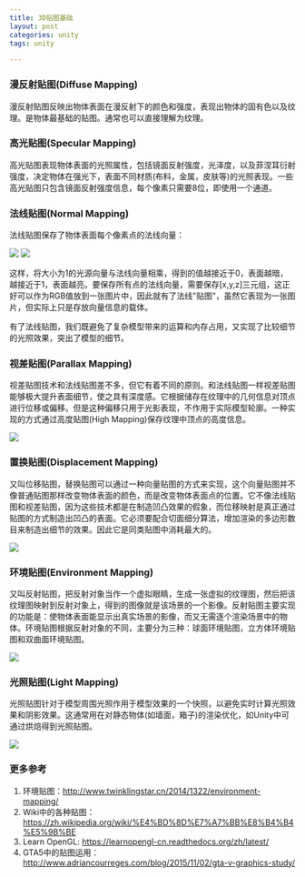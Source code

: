 ```yaml
---
title: 3D贴图基础
layout: post
categories: unity
tags: unity

---
```


### 漫反射贴图(Diffuse Mapping)

漫反射贴图反映出物体表面在漫反射下的颜色和强度，表现出物体的固有色以及纹理。是物体最基础的贴图。通常也可以直接理解为纹理。

### 高光贴图(Specular Mapping)

高光贴图表现物体表面的光照属性，包括镜面反射强度，光泽度，以及菲涅耳衍射强度，决定物体在强光下，表面不同材质(布料，金属，皮肤等)的光照表现。一些高光贴图只包含镜面反射强度信息，每个像素只需要8位，即使用一个通道。

<!--more-->

### 法线贴图(Normal Mapping)

法线贴图保存了物体表面每个像素点的法线向量：

![](/assets/image/unity/normal_map_vector.jpg "")
![](/assets/image/unity/normal_map_vector.jpg "")

这样，将大小为1的光源向量与法线向量相乘，得到的值越接近于0，表面越暗，越接近于1，表面越亮。要保存所有点的法线向量，需要保存[x,y,z]三元组，这正好可以作为RGB值放到一张图片中，因此就有了法线"贴图"，虽然它表现为一张图片，但实际上只是存放向量信息的载体。

有了法线贴图，我们既避免了复杂模型带来的运算和内存占用，又实现了比较细节的光照效果，突出了模型的细节。

### 视差贴图(Parallax Mapping)

视差贴图技术和法线贴图差不多，但它有着不同的原则。和法线贴图一样视差贴图能够极大提升表面细节，使之具有深度感。它根据储存在纹理中的几何信息对顶点进行位移或偏移。但是这种偏移只用于光影表现，不作用于实际模型轮廓。一种实现的方式通过高度贴图(High Mapping)保存纹理中顶点的高度信息。

![](/assets/image/unity/bump_map.png "")

### 置换贴图(Displacement Mapping)

又叫位移贴图，替换贴图可以通过一种向量贴图的方式来实现，这个向量贴图并不像普通贴图那样改变物体表面的颜色，而是改变物体表面点的位置。它不像法线贴图和视差贴图，因为这些技术都是在制造凹凸效果的假象，而位移映射是真正通过贴图的方式制造出凹凸的表面。它必须要配合切面细分算法，增加渲染的多边形数目来制造出细节的效果。因此它是同类贴图中消耗最大的。

![](/assets/image/unity/displacement_map.jpg "")

### 环境贴图(Environment Mapping)

又叫反射贴图，把反射对象当作一个虚拟眼睛，生成一张虚拟的纹理图，然后把该纹理图映射到反射对象上，得到的图像就是该场景的一个影像。反射贴图主要实现的功能是：使物体表面能显示出真实场景的影像，而又无需逐个渲染场景中的物体。环境贴图根据反射对象的不同，主要分为三种：球面环境贴图，立方体环境贴图和双曲面环境贴图。

![](/assets/image/unity/reflect_map.png "")

### 光照贴图(Light Mapping)

光照贴图针对于模型周围光照作用于模型效果的一个快照，以避免实时计算光照效果和阴影效果。这通常用在对静态物体(如墙面，箱子)的渲染优化，如Unity中可通过烘焙得到光照贴图。

![](/assets/image/unity/displacement_map.jpg "")

### 更多参考

1. 环境贴图：http://www.twinklingstar.cn/2014/1322/environment-mapping/
2. Wiki中的各种贴图：https://zh.wikipedia.org/wiki/%E4%BD%8D%E7%A7%BB%E8%B4%B4%E5%9B%BE
3. Learn OpenGL: https://learnopengl-cn.readthedocs.org/zh/latest/
4. GTA5中的贴图运用：http://www.adriancourreges.com/blog/2015/11/02/gta-v-graphics-study/